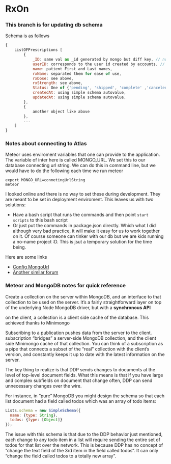﻿# RxOn
### This branch is for updating db schema
Schema is as follows
```javascript
{
    ListOFPrescriptions [
        {
            _ID: same val as _id generated by mongo but diff key, // not sure if this is okay
            userID: corresponds to the user id created by accounts, // currently not added in schema
            name: patient First and Last names,
            rxName: separated them for ease of use,
            rxDose: see above,
            rxStrength: see above,
            Status: One of {'pending', 'shipped', 'complete' ,'canceled'},
            createdAt: using simple schema autovalue,
            updatedAt: using simple schema autovalue,
        },
        {
            another object like above
        },
        ...
    ]
}
```
### Notes about connecting to Atlas
Meteor uses enviroment variables that one can provide to the application.
The variable of inter here is called MONGO_URL. We set this to our database connecting url string.
We can do this in command line, but we would have to do the following each time we run meteor
```
export MONGO_URL=connetingUrlString
meteor
```
I looked online and there is no way to set these during development. They are meant to be set in deployment enviroment.
This leaves us with two solutions: 
* Have a bash script that runs the commands and then point ```start scripts``` to this bash script
* Or just put the commands in package.json directly. Which what I did although very bad practice, it will make it easy for us to work together on it. Of course someone can tinker with our db but we are kids running a no-name project :D. This is jsut a temporary solution for the time being.

Here are some links

* [Config MongoUrl](https://forums.meteor.com/t/how-to-config-monogo-url-on-setting-js/33178)
* [Another similar forum](https://forums.meteor.com/t/what-are-all-the-meteor-settings-json-options/8573)

### Meteor and MongoDB notes for quick reference
 Create a collection on the server within MongoDB, and an interface to that collection to be used on the server. 
 It’s a fairly straightforward layer on top of the underlying Node MongoDB driver, but with a __synchronous API__


 on the client, a collection is a client side cache of the database.  This achieved thanks to Minimongo


 Subscribing to a publication pushes data from the server to the client.
 subscription “bridges” a server-side MongoDB collection, and the client side Minimongo cache of that collection. You can think of a subscription as a pipe that connects a subset of the “real” collection with the client’s version, and constantly keeps it up to date with the latest information on the server.

 The key thing to realize is that DDP sends changes to documents at the level of top-level document fields. 
 What this means is that if you have large and complex subfields on document that change often, DDP can send unnecessary changes over the wire.

 For instance, in “pure” MongoDB you might design the schema so that each list document had a field called todos which was an array of todo items:

```javascript
Lists.schema = new SimpleSchema({
  name: {type: String},
  todos: {type: [Object]}
});
```

The issue with this schema is that due to the DDP behavior just mentioned, each change to any todo item in a list will require sending the entire set of todos for that list over the network. This is because DDP has no concept of “change the text field of the 3rd item in the field called todos“. It can only “change the field called todos to a totally new array”.